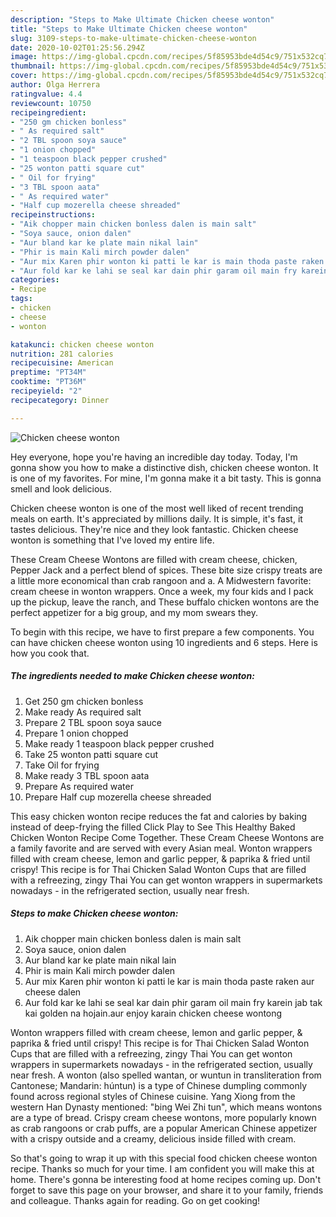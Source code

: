 ```yaml
---
description: "Steps to Make Ultimate Chicken cheese wonton"
title: "Steps to Make Ultimate Chicken cheese wonton"
slug: 3109-steps-to-make-ultimate-chicken-cheese-wonton
date: 2020-10-02T01:25:56.294Z
image: https://img-global.cpcdn.com/recipes/5f85953bde4d54c9/751x532cq70/chicken-cheese-wonton-recipe-main-photo.jpg
thumbnail: https://img-global.cpcdn.com/recipes/5f85953bde4d54c9/751x532cq70/chicken-cheese-wonton-recipe-main-photo.jpg
cover: https://img-global.cpcdn.com/recipes/5f85953bde4d54c9/751x532cq70/chicken-cheese-wonton-recipe-main-photo.jpg
author: Olga Herrera
ratingvalue: 4.4
reviewcount: 10750
recipeingredient:
- "250 gm chicken bonless"
- " As required salt"
- "2 TBL spoon soya sauce"
- "1 onion chopped"
- "1 teaspoon black pepper crushed"
- "25 wonton patti square cut"
- " Oil for frying"
- "3 TBL spoon aata"
- " As required water"
- "Half cup mozerella cheese shreaded"
recipeinstructions:
- "Aik chopper main chicken bonless dalen is main salt"
- "Soya sauce, onion dalen"
- "Aur bland kar ke plate main nikal lain"
- "Phir is main Kali mirch powder dalen"
- "Aur mix Karen phir wonton ki patti le kar is main thoda paste raken aur cheese dalen"
- "Aur fold kar ke lahi se seal kar dain phir garam oil main fry karein jab tak kai golden na hojain.aur enjoy karain chicken cheese wontong"
categories:
- Recipe
tags:
- chicken
- cheese
- wonton

katakunci: chicken cheese wonton 
nutrition: 281 calories
recipecuisine: American
preptime: "PT34M"
cooktime: "PT36M"
recipeyield: "2"
recipecategory: Dinner

---
```



![Chicken cheese wonton](https://img-global.cpcdn.com/recipes/5f85953bde4d54c9/751x532cq70/chicken-cheese-wonton-recipe-main-photo.jpg)

Hey everyone, hope you're having an incredible day today. Today, I'm gonna show you how to make a distinctive dish, chicken cheese wonton. It is one of my favorites. For mine, I'm gonna make it a bit tasty. This is gonna smell and look delicious.

Chicken cheese wonton is one of the most well liked of recent trending meals on earth. It's appreciated by millions daily. It is simple, it's fast, it tastes delicious. They're nice and they look fantastic. Chicken cheese wonton is something that I've loved my entire life.

These Cream Cheese Wontons are filled with cream cheese, chicken, Pepper Jack and a perfect blend of spices. These bite size crispy treats are a little more economical than crab rangoon and a. A Midwestern favorite: cream cheese in wonton wrappers. Once a week, my four kids and I pack up the pickup, leave the ranch, and These buffalo chicken wontons are the perfect appetizer for a big group, and my mom swears they.


To begin with this recipe, we have to first prepare a few components. You can have chicken cheese wonton using 10 ingredients and 6 steps. Here is how you cook that.

<!--inarticleads1-->

##### The ingredients needed to make Chicken cheese wonton:

1. Get 250 gm chicken bonless
1. Make ready  As required salt
1. Prepare 2 TBL spoon soya sauce
1. Prepare 1 onion chopped
1. Make ready 1 teaspoon black pepper crushed
1. Take 25 wonton patti square cut
1. Take  Oil for frying
1. Make ready 3 TBL spoon aata
1. Prepare  As required water
1. Prepare Half cup mozerella cheese shreaded


This easy chicken wonton recipe reduces the fat and calories by baking instead of deep-frying the filled Click Play to See This Healthy Baked Chicken Wonton Recipe Come Together. These Cream Cheese Wontons are a family favorite and are served with every Asian meal. Wonton wrappers filled with cream cheese, lemon and garlic pepper, &amp; paprika &amp; fried until crispy! This recipe is for Thai Chicken Salad Wonton Cups that are filled with a refreezing, zingy Thai You can get wonton wrappers in supermarkets nowadays - in the refrigerated section, usually near fresh. 

<!--inarticleads2-->

##### Steps to make Chicken cheese wonton:

1. Aik chopper main chicken bonless dalen is main salt
1. Soya sauce, onion dalen
1. Aur bland kar ke plate main nikal lain
1. Phir is main Kali mirch powder dalen
1. Aur mix Karen phir wonton ki patti le kar is main thoda paste raken aur cheese dalen
1. Aur fold kar ke lahi se seal kar dain phir garam oil main fry karein jab tak kai golden na hojain.aur enjoy karain chicken cheese wontong


Wonton wrappers filled with cream cheese, lemon and garlic pepper, &amp; paprika &amp; fried until crispy! This recipe is for Thai Chicken Salad Wonton Cups that are filled with a refreezing, zingy Thai You can get wonton wrappers in supermarkets nowadays - in the refrigerated section, usually near fresh. A wonton (also spelled wantan, or wuntun in transliteration from Cantonese; Mandarin: húntun) is a type of Chinese dumpling commonly found across regional styles of Chinese cuisine. Yang Xiong from the western Han Dynasty mentioned: &#34;bing Wei Zhi tun&#34;, which means wontons are a type of bread. Crispy cream cheese wontons, more popularly known as crab rangoons or crab puffs, are a popular American Chinese appetizer with a crispy outside and a creamy, delicious inside filled with cream. 

So that's going to wrap it up with this special food chicken cheese wonton recipe. Thanks so much for your time. I am confident you will make this at home. There's gonna be interesting food at home recipes coming up. Don't forget to save this page on your browser, and share it to your family, friends and colleague. Thanks again for reading. Go on get cooking!
